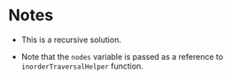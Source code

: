 # Notes

- This is a recursive solution.

- Note that the `nodes` variable is passed as a reference to `inorderTraversalHelper` function.
